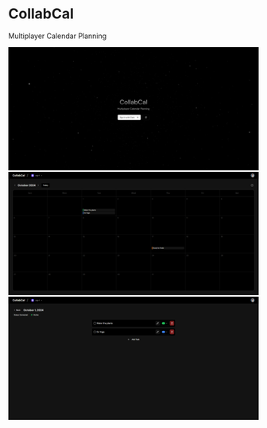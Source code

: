 # CollabCal
Multiplayer Calendar Planning

![Home Page](./screenshots/01.png)
![Dashboard Page](./screenshots/02.png)
![Editor Page](./screenshots/03.png)